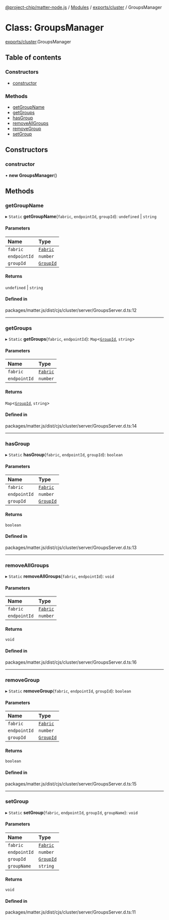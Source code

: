 [@project-chip/matter-node.js](../README.md) / [Modules](../modules.md) / [exports/cluster](../modules/exports_cluster.md) / GroupsManager

# Class: GroupsManager

[exports/cluster](../modules/exports_cluster.md).GroupsManager

## Table of contents

### Constructors

- [constructor](exports_cluster.GroupsManager.md#constructor)

### Methods

- [getGroupName](exports_cluster.GroupsManager.md#getgroupname)
- [getGroups](exports_cluster.GroupsManager.md#getgroups)
- [hasGroup](exports_cluster.GroupsManager.md#hasgroup)
- [removeAllGroups](exports_cluster.GroupsManager.md#removeallgroups)
- [removeGroup](exports_cluster.GroupsManager.md#removegroup)
- [setGroup](exports_cluster.GroupsManager.md#setgroup)

## Constructors

### constructor

• **new GroupsManager**()

## Methods

### getGroupName

▸ `Static` **getGroupName**(`fabric`, `endpointId`, `groupId`): `undefined` \| `string`

#### Parameters

| Name | Type |
| :------ | :------ |
| `fabric` | [`Fabric`](exports_fabric.Fabric.md) |
| `endpointId` | `number` |
| `groupId` | [`GroupId`](../modules/exports_datatype.md#groupid) |

#### Returns

`undefined` \| `string`

#### Defined in

packages/matter.js/dist/cjs/cluster/server/GroupsServer.d.ts:12

___

### getGroups

▸ `Static` **getGroups**(`fabric`, `endpointId`): `Map`<[`GroupId`](../modules/exports_datatype.md#groupid), `string`\>

#### Parameters

| Name | Type |
| :------ | :------ |
| `fabric` | [`Fabric`](exports_fabric.Fabric.md) |
| `endpointId` | `number` |

#### Returns

`Map`<[`GroupId`](../modules/exports_datatype.md#groupid), `string`\>

#### Defined in

packages/matter.js/dist/cjs/cluster/server/GroupsServer.d.ts:14

___

### hasGroup

▸ `Static` **hasGroup**(`fabric`, `endpointId`, `groupId`): `boolean`

#### Parameters

| Name | Type |
| :------ | :------ |
| `fabric` | [`Fabric`](exports_fabric.Fabric.md) |
| `endpointId` | `number` |
| `groupId` | [`GroupId`](../modules/exports_datatype.md#groupid) |

#### Returns

`boolean`

#### Defined in

packages/matter.js/dist/cjs/cluster/server/GroupsServer.d.ts:13

___

### removeAllGroups

▸ `Static` **removeAllGroups**(`fabric`, `endpointId`): `void`

#### Parameters

| Name | Type |
| :------ | :------ |
| `fabric` | [`Fabric`](exports_fabric.Fabric.md) |
| `endpointId` | `number` |

#### Returns

`void`

#### Defined in

packages/matter.js/dist/cjs/cluster/server/GroupsServer.d.ts:16

___

### removeGroup

▸ `Static` **removeGroup**(`fabric`, `endpointId`, `groupId`): `boolean`

#### Parameters

| Name | Type |
| :------ | :------ |
| `fabric` | [`Fabric`](exports_fabric.Fabric.md) |
| `endpointId` | `number` |
| `groupId` | [`GroupId`](../modules/exports_datatype.md#groupid) |

#### Returns

`boolean`

#### Defined in

packages/matter.js/dist/cjs/cluster/server/GroupsServer.d.ts:15

___

### setGroup

▸ `Static` **setGroup**(`fabric`, `endpointId`, `groupId`, `groupName`): `void`

#### Parameters

| Name | Type |
| :------ | :------ |
| `fabric` | [`Fabric`](exports_fabric.Fabric.md) |
| `endpointId` | `number` |
| `groupId` | [`GroupId`](../modules/exports_datatype.md#groupid) |
| `groupName` | `string` |

#### Returns

`void`

#### Defined in

packages/matter.js/dist/cjs/cluster/server/GroupsServer.d.ts:11
